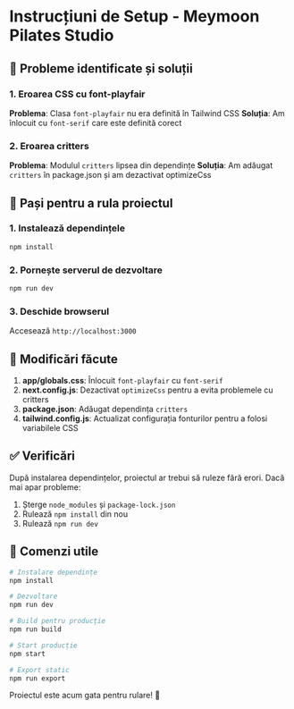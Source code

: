 # Instrucțiuni de Setup - Meymoon Pilates Studio

## 🚨 Probleme identificate și soluții

### 1. Eroarea CSS cu font-playfair
**Problema**: Clasa `font-playfair` nu era definită în Tailwind CSS
**Soluția**: Am înlocuit cu `font-serif` care este definită corect

### 2. Eroarea critters
**Problema**: Modulul `critters` lipsea din dependințe
**Soluția**: Am adăugat `critters` în package.json și am dezactivat optimizeCss

## 🔧 Pași pentru a rula proiectul

### 1. Instalează dependințele
```bash
npm install
```

### 2. Pornește serverul de dezvoltare
```bash
npm run dev
```

### 3. Deschide browserul
Accesează `http://localhost:3000`

## 📝 Modificări făcute

1. **app/globals.css**: Înlocuit `font-playfair` cu `font-serif`
2. **next.config.js**: Dezactivat `optimizeCss` pentru a evita problemele cu critters
3. **package.json**: Adăugat dependința `critters`
4. **tailwind.config.js**: Actualizat configurația fonturilor pentru a folosi variabilele CSS

## ✅ Verificări

După instalarea dependințelor, proiectul ar trebui să ruleze fără erori. Dacă mai apar probleme:

1. Șterge `node_modules` și `package-lock.json`
2. Rulează `npm install` din nou
3. Rulează `npm run dev`

## 🎯 Comenzi utile

```bash
# Instalare dependințe
npm install

# Dezvoltare
npm run dev

# Build pentru producție
npm run build

# Start producție
npm start

# Export static
npm run export
```

Proiectul este acum gata pentru rulare! 🚀

